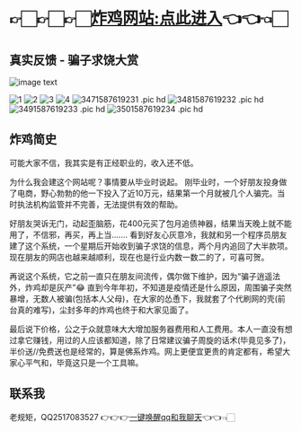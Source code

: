 # 👉🏻👉🏻👉🏻[炸鸡网站:点此进入](http://hongz.kuaishuale.top/)👈👈👈🏻

## 真实反馈 - 骗子求饶大赏
![image text](https://s1.ax1x.com/2020/04/23/JdH0n1.jpg)

<img src="https://wx2.sbimg.cn/2020/04/23/1.jpg" alt="1" border="0">
<img src="https://wx2.sbimg.cn/2020/04/23/28c7118fc2d952bd9.jpg" alt="2" border="0">
<img src="https://wx1.sbimg.cn/2020/04/23/3.jpg" alt="3" border="0">
<img src="https://wx1.sbimg.cn/2020/04/23/4b0dbb35ec1004bf4.jpg" alt="4" border="0">
<img src="https://wx2.sbimg.cn/2020/04/23/3471587619231_.pic_hd.jpg" alt="3471587619231 .pic hd" border="0">
<img src="https://wx2.sbimg.cn/2020/04/23/3481587619232_.pic_hd.jpg" alt="3481587619232 .pic hd" border="0">
<img src="https://wx1.sbimg.cn/2020/04/23/3491587619233_.pic_hd.jpg" alt="3491587619233 .pic hd" border="0">
<img src="https://wx1.sbimg.cn/2020/04/23/3501587619234_.pic_hd.jpg" alt="3501587619234 .pic hd" border="0">

## 炸鸡简史

可能大家不信，我其实是有正经职业的，收入还不低。

为什么我会建这个网站呢？事情要从毕业时说起。
刚毕业时，一个好朋友投身做了电商，野心勃勃的他一下投入了近10万元，结果第一个月就被几个人骗完。当时执法机构监管并不完善，无法提供有效的帮助。

好朋友哭诉无门，动起歪脑筋，花400元买了包月追债神器，结果当天晚上就不能用了，不信邪，再买，再上当.......
看到好友心灰意冷，我就和另一个程序员朋友建了这个系统，一个星期后开始收到骗子求饶的信息，两个月内追回了大半款项。现在朋友的网店也越来越顺利，现在也是行业内数一数二的了，可喜可贺。

再说这个系统，它之前一直只在朋友间流传，偶尔做下维护，因为“骗子逍遥法外，炸鸡却是灰产”😂
直到今年年初，不知道是疫情还是什么原因，周围骗子突然暴增，无数人被骗(包括本人父母)，在大家的怂恿下，我就套了个代刷网的壳(前台真的难写)，尘封多年的炸鸡也终于和大家见面了。

最后说下价格，公之于众就意味大大增加服务器费用和人工费用。本人一直没有想过拿它赚钱，用过的人应该都知道，除了日常建议骗子周旋的话术(毕竟见多了)，半价送//免费送也是经常的，算是佛系炸鸡。网上更便宜更贵的肯定都有，希望大家心平气和，毕竟这只是一个工具嘛。

## 联系我
老规矩，QQ2517083527 👉👉👉[一键唤醒qq和我聊天](http://wpa.qq.com/msgrd?v=3&uin=2517083527&site=qq&menu=yes)👈👈👈🏻
